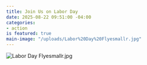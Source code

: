 ```yaml
---
title: Join Us on Labor Day
date: 2025-08-22 09:51:00 -04:00
categories:
- action
is featured: true
main-image: "/uploads/Labor%20Day%20Flyesmallr.jpg"
---
```


![Labor Day Flyesmallr.jpg](/uploads/Labor%20Day%20Flyesmallr.jpg)